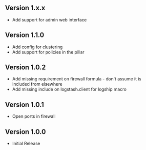 ## Version 1.x.x
* Add support for admin web interface

## Version 1.1.0

* Add config for clustering
* Add support for policies in the pillar

## Version 1.0.2

* Add missing requirement on firewall formula - don't assume it is included from elsewhere
* Add missing include on logstash.client for logship macro

## Version 1.0.1

* Open ports in firewall

## Version 1.0.0

* Initial Release
